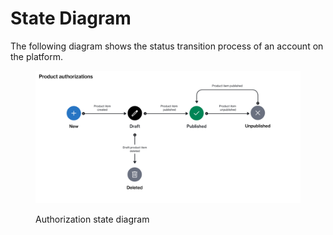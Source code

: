 # State Diagram

The following diagram shows the status transition process of an account on the platform.

<figure><img src="../../../../.gitbook/assets/state_diagram_authorizations.png" alt=""><figcaption><p>Authorization state diagram</p></figcaption></figure>
